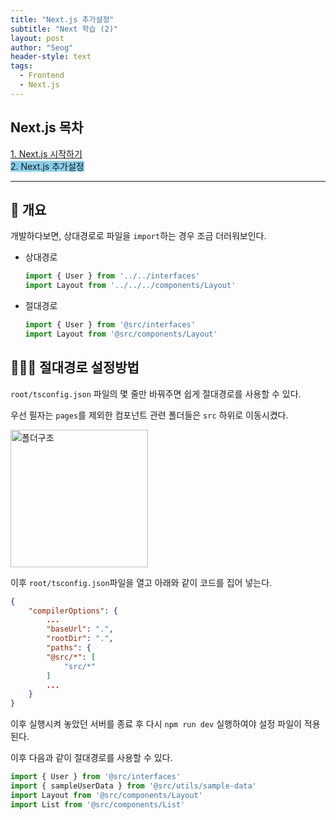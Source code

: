 ```yaml
---
title: "Next.js 추가설정"
subtitle: "Next 학습 (2)"
layout: post
author: "Seog"
header-style: text
tags: 
  - Frontend
  - Next.js
---
```


## Next.js 목차

<a href="https://1seok2.github.io/2021/04/05/next-1">1. Next.js 시작하기</a><br/>
<span style="background-color:skyblue;">2. Next.js 추가설정</span>

----

## 🧶 개요

개발하다보면, 상대경로로 파일을 `import`하는 경우 조금 더러워보인다.

* 상대경로

    ```javascript
    import { User } from '../../interfaces'
    import Layout from '../../../components/Layout'
    ```

* 절대경로

    ```javascript
    import { User } from '@src/interfaces'
    import Layout from '@src/components/Layout'
    ```

## 💁🏻‍♂️ 절대경로 설정방법

`root/tsconfig.json` 파일의 몇 줄만 바꿔주면 쉽게 절대경로를 사용할 수 있다.

우선 필자는 `pages`를 제외한 컴포넌트 관련 폴더들은 `src` 하위로 이동시켰다.

<img src="https://user-images.githubusercontent.com/49581472/113562421-01aba980-9641-11eb-9be9-f14be0974f1e.png" alt="폴더구조" width="220px">

이후 `root/tsconfig.json`파일을 열고 아래와 같이 코드를 집어 넣는다.

```json
{
    "compilerOptions": {
        ...
        "baseUrl": ".",
        "rootDir": ".",
        "paths": {
        "@src/*": [
            "src/*"
        ]
        ...
    }
}
```

이후 실행시켜 놓았던 서버를 종료 후 다시 `npm run dev` 실행하여야 설정 파일이 적용된다.

이후 다음과 같이 절대경로를 사용할 수 있다.

```javascript
import { User } from '@src/interfaces'
import { sampleUserData } from '@src/utils/sample-data'
import Layout from '@src/components/Layout'
import List from '@src/components/List'
```

